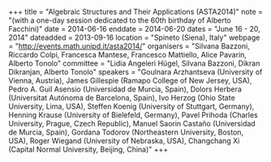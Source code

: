+++
title = "Algebraic Structures and Their Applications (ASTA2014)"
note = "(with a one-day session dedicated to the 60th birthday of Alberto Facchini)"
date = 2014-06-16
enddate = 2014-06-20
dates = "June 16 - 20, 2014"
dateadded = 2013-09-16
location = "Spineto (Siena), Italy"
webpage = "http://events.math.unipd.it/asta2014/"
organisers = "Silvana Bazzoni, Riccardo Colpi, Francesca Mantese, Francesco Mattiello, Alice Pavarin, Alberto Tonolo"
committee = "Lidia Angeleri Hügel, Silvana Bazzoni, Dikran Dikranjan, Alberto Tonolo"
speakers = "Goulnara Arzhantseva (University of Vienna, Austria), James Gillespie (Ramapo College of New Jersey, USA), Pedro A. Guil Asensio (Universidad de Murcia, Spain), Dolors Herbera (Universitat Autónoma de Barcelona, Spain), Ivo Herzog (Ohio State University, Lima, USA), Steffen Koenig (University of Stuttgart, Germany), Henning Krause (University of Bielefeld, Germany), Pavel Prihoda (Charles University, Prague, Czech Republic), Manuel Saorin Castaño (Universidad de Murcia, Spain), Gordana Todorov (Northeastern University, Boston, USA), Roger Wiegand (University of Nebraska, USA), Changchang Xi (Capital Normal University, Beijing, China)"
+++
